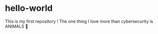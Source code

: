 # hello-world
This is my first repository !
The one thing I love more than cybersecurity is ANIMALS 🦁
